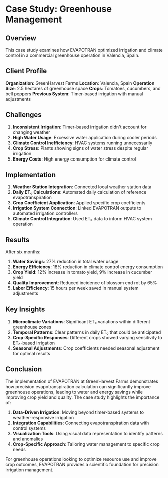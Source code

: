 # Case Study: Greenhouse Management

## Overview

This case study examines how EVAPOTRAN optimized irrigation and climate control in a commercial greenhouse operation in Valencia, Spain.

## Client Profile

**Organization**: GreenHarvest Farms
**Location**: Valencia, Spain
**Operation Size**: 2.5 hectares of greenhouse space
**Crops**: Tomatoes, cucumbers, and bell peppers
**Previous System**: Timer-based irrigation with manual adjustments

## Challenges

1. **Inconsistent Irrigation**: Timer-based irrigation didn't account for changing weather
2. **High Water Usage**: Excessive water application during cooler periods
3. **Climate Control Inefficiency**: HVAC systems running unnecessarily
4. **Crop Stress**: Plants showing signs of water stress despite regular irrigation
5. **Energy Costs**: High energy consumption for climate control

## Implementation

1. **Weather Station Integration**: Connected local weather station data
2. **Daily ET₀ Calculations**: Automated daily calculation of reference evapotranspiration
3. **Crop Coefficient Application**: Applied specific crop coefficients
4. **Irrigation System Connection**: Linked EVAPOTRAN outputs to automated irrigation controllers
5. **Climate Control Integration**: Used ET₀ data to inform HVAC system operation

## Results

After six months:

1. **Water Savings**: 27% reduction in total water usage
2. **Energy Efficiency**: 18% reduction in climate control energy consumption
3. **Crop Yield**: 12% increase in tomato yield, 9% increase in cucumber yield
4. **Quality Improvement**: Reduced incidence of blossom end rot by 65%
5. **Labor Efficiency**: 15 hours per week saved in manual system adjustments

## Key Insights

1. **Microclimate Variations**: Significant ET₀ variations within different greenhouse zones
2. **Temporal Patterns**: Clear patterns in daily ET₀ that could be anticipated
3. **Crop-Specific Responses**: Different crops showed varying sensitivity to ET₀-based irrigation
4. **Seasonal Adjustments**: Crop coefficients needed seasonal adjustment for optimal results

## Conclusion

The implementation of EVAPOTRAN at GreenHarvest Farms demonstrates how precision evapotranspiration calculation can significantly improve greenhouse operations, leading to water and energy savings while improving crop yield and quality. The case study highlights the importance of:

1. **Data-Driven Irrigation**: Moving beyond timer-based systems to weather-responsive irrigation
2. **Integration Capabilities**: Connecting evapotranspiration data with control systems
3. **Visualization Tools**: Using visual data representation to identify patterns and anomalies
4. **Crop-Specific Approach**: Tailoring water management to specific crop needs

For greenhouse operations looking to optimize resource use and improve crop outcomes, EVAPOTRAN provides a scientific foundation for precision irrigation management.
